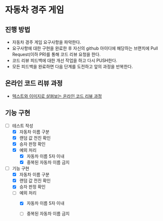 # 자동차 경주 게임
## 진행 방법
* 자동차 경주 게임 요구사항을 파악한다.
* 요구사항에 대한 구현을 완료한 후 자신의 github 아이디에 해당하는 브랜치에 Pull Request(이하 PR)를 통해 코드 리뷰 요청을 한다.
* 코드 리뷰 피드백에 대한 개선 작업을 하고 다시 PUSH한다.
* 모든 피드백을 완료하면 다음 단계를 도전하고 앞의 과정을 반복한다.

## 온라인 코드 리뷰 과정
* [텍스트와 이미지로 살펴보는 온라인 코드 리뷰 과정](https://github.com/next-step/nextstep-docs/tree/master/codereview)

기능 구현
---
- [ ] 테스트 작성
  - [x] 자동차 이름 구분
  - [x] 랜덤 값 전진 확인
  - [x] 승자 판정 확인
  - [x] 예외 처리
    - [x] 자동차 이름 5자 이내
    - [x] 중복된 자동차 이름 금지
  
- [ ] 기능 구현
  - [x] 자동차 이름 구분
  - [x] 랜덤 값 전진 확인
  - [x] 승자 판정 확인
  - [ ] 예외 처리
    - [x] 자동차 이름 5자 이내
    - [ ] 중복된 자동차 이름 금지

